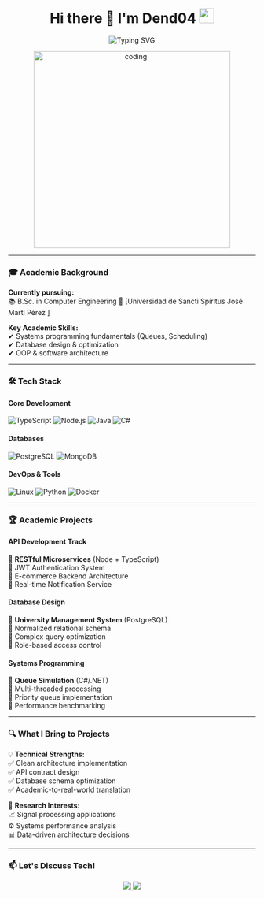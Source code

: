 <h1 align="center"> 
  Hi there 👋 I'm Dend04
  <img src="https://raw.githubusercontent.com/aemmadi/aemmadi/master/wave.gif" width="30px">
</h1>

<p align="center">
  <img src="https://readme-typing-svg.herokuapp.com?font=Fira+Code&pause=1000&color=00F72F&center=true&vCenter=true&width=435&lines=Computer+Science+Student;Full+Stack+Developer;API+Architecture+Enthusiast" alt="Typing SVG" />
</p>

<p align="center">
  <img src="https://i.pinimg.com/originals/81/17/2b/81172b3bfb4da5c5f0e53b7f779d7d6e.gif" alt="coding" width="400"/>
</p>

---

### 🎓 Academic Background

**Currently pursuing:**  
📚 B.Sc. in Computer Engineering
🏫 [Universidad de Sancti Spíritus José Martí Pérez ]  

**Key Academic Skills:**  
✔ Systems programming fundamentals (Queues, Scheduling)  
✔ Database design & optimization  
✔ OOP & software architecture  

---

### 🛠 Tech Stack

#### **Core Development**
![TypeScript](https://img.shields.io/badge/TypeScript-3178C6?style=for-the-badge&logo=typescript&logoColor=white)
![Node.js](https://img.shields.io/badge/Node.js-339933?style=for-the-badge&logo=nodedotjs&logoColor=white)
![Java](https://img.shields.io/badge/Java-007396?style=for-the-badge&logo=openjdk&logoColor=white)
![C#](https://img.shields.io/badge/C%23-239120?style=for-the-badge&logo=c-sharp&logoColor=white)

#### **Databases**
![PostgreSQL](https://img.shields.io/badge/PostgreSQL-4169E1?style=for-the-badge&logo=postgresql&logoColor=white)
![MongoDB](https://img.shields.io/badge/MongoDB-47A248?style=for-the-badge&logo=mongodb&logoColor=white)

#### **DevOps & Tools**
![Linux](https://img.shields.io/badge/Linux-FCC624?style=for-the-badge&logo=linux&logoColor=black)
![Python](https://img.shields.io/badge/Python-3776AB?style=for-the-badge&logo=python&logoColor=white)
![Docker](https://img.shields.io/badge/Docker-2496ED?style=for-the-badge&logo=docker&logoColor=white)

---

### 🏆 Academic Projects

#### API Development Track
🔹 **RESTful Microservices** (Node + TypeScript)  
📌 JWT Authentication System  
📌 E-commerce Backend Architecture  
📌 Real-time Notification Service  

#### Database Design
🔹 **University Management System** (PostgreSQL)  
📌 Normalized relational schema  
📌 Complex query optimization  
📌 Role-based access control  

#### Systems Programming
🔹 **Queue Simulation** (C#/.NET)  
📌 Multi-threaded processing  
📌 Priority queue implementation  
📌 Performance benchmarking  

---

### 🔍 What I Bring to Projects

💡 **Technical Strengths:**  
✅ Clean architecture implementation  
✅ API contract design  
✅ Database schema optimization  
✅ Academic-to-real-world translation  

🔬 **Research Interests:**  
📈 Signal processing applications  
⚙️ Systems performance analysis  
📊 Data-driven architecture decisions  

---

### 📫 Let's Discuss Tech!

<p align="center">
  <a href="https://www.linkedin.com/in/dairon-enamorado-bringuez-321361279?utm_source=share&utm_campaign=share_via&utm_content=profile&utm_medium=android_app">
    <img src="https://img.shields.io/badge/LinkedIn-0A66C2?style=for-the-badge&logo=linkedin&logoColor=white"/>
  </a>
  <a href="enamoradodairon@gmail.com">
    <img src="https://img.shields.io/badge/Gmail-EA4335?style=for-the-badge&logo=gmail&logoColor=white"/>
  </a>
</p>
